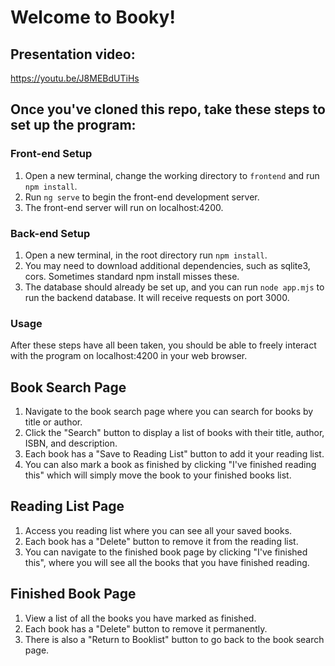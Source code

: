 # Welcome to Booky!

## Presentation video: 
https://youtu.be/J8MEBdUTiHs


## Once you've cloned this repo, take these steps to set up the program:

### Front-end Setup

1. Open a new terminal, change the working directory to `frontend` and run `npm install`.
2. Run `ng serve` to begin the front-end development server.
3. The front-end server will run on localhost:4200.

### Back-end Setup

1. Open a new terminal, in the root directory run `npm install`.
2. You may need to download additional dependencies, such as sqlite3, cors. Sometimes standard npm install misses these.
3. The database should already be set up, and you can run `node app.mjs` to run the backend database. It will receive requests on port 3000.


### Usage
After these steps have all been taken, you should be able to freely interact with the program on localhost:4200 in your web browser.

## Book Search Page
1. Navigate to the book search page where you can search for books by title or author.
2. Click the "Search" button to display a list of books with their title, author, ISBN, and description. 
3. Each book has a "Save to Reading List" button to add it your reading list. 
4. You can also mark a book as finished by clicking "I've finished reading this" which will simply move the book to your finished books list. 

## Reading List Page
1. Access you reading list where you can see all your saved books. 
2. Each book has a "Delete" button to remove it from the reading list. 
3. You can navigate to the finished book page by clicking "I've finished this", where you will see all the books that you have finished reading. 

## Finished Book Page
1. View a list of all the books you have marked as finished. 
2. Each book has a "Delete" button to remove it permanently. 
3. There is also a "Return to Booklist" button to go back to the book search page. 
